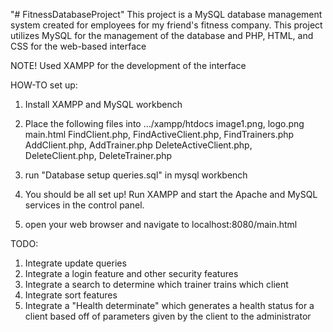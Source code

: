 "# FitnessDatabaseProject" 
This project is a MySQL database management system created for employees for my friend's fitness company. 
This project utilizes MySQL for the management of the database and PHP, HTML, and CSS for the web-based interface

NOTE! Used XAMPP for the development of the interface

HOW-TO set up:
1) Install XAMPP and MySQL workbench
2) Place the following files into .../xampp/htdocs
    image1.png, logo.png
    main.html
    FindClient.php, FindActiveClient.php, FindTrainers.php
    AddClient.php, AddTrainer.php
    DeleteActiveClient.php, DeleteClient.php, DeleteTrainer.php

3) run "Database setup queries.sql" in mysql workbench
4) You should be all set up! Run XAMPP and start the Apache and MySQL services in the    control panel.
5) open your web browser and navigate to localhost:8080/main.html

TODO:
1) Integrate update queries
2) Integrate a login feature and other security features
3) Integrate a search to determine which trainer trains which client
4) Integrate sort features
5) Integrate a "Health determinate" which generates a health status for a client based off of parameters given by the client to the administrator
